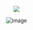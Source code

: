 
<div align="center">
  
![](https://komarev.com/ghpvc/?username=Luthervonivory&color=blue)



![image](https://media.discordapp.net/attachments/1006488301991112788/1365276023112859698/Untitled117_20250425203856.png?ex=680cb7e1&is=680b6661&hm=aaf1f42cae03feed00e9563cd3a04ebbe8e0476222e913b90ca3694c68d057c9&=&format=webp&quality=lossless&width=822&height=536) 


